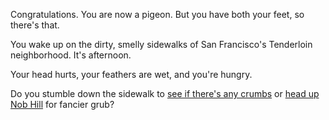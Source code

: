 Congratulations. You are now a pigeon. But you have both your feet, so there's that.

You wake up on the dirty, smelly sidewalks of San Francisco's Tenderloin neighborhood. It's afternoon.

Your head hurts, your feathers are wet, and you're hungry. 

Do you stumble down the sidewalk to [see if there's any crumbs](https://github.com/hiphapa/san-francisco-pigeon/blob/master/look-for-crumbs.md) or [head up Nob Hill](https://github.com/hiphapa/san-francisco-pigeon/blob/master/nob-hill.md) for fancier grub?
